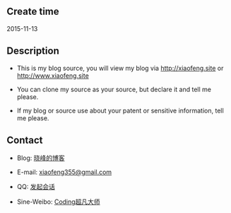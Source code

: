 ## Create time
2015-11-13
 
## Description
- This is my blog source, you will view my blog via http://xiaofeng.site or http://www.xiaofeng.site

- You can clone my source as your source, but declare it and tell me please.

- If my blog or source use about your patent or sensitive information, tell me please.


## Contact
- Blog: [晓峰的博客](http://xiaofeng.site)

- E-mail: xiaofeng355@gmail.com

- QQ: [发起会话](http://wpa.qq.com/msgrd?v=3&uin=531154487&site=qq&menu=yes)

- Sine-Weibo: [Coding超凡大师](http://weibo.com/xiaofeng117)
